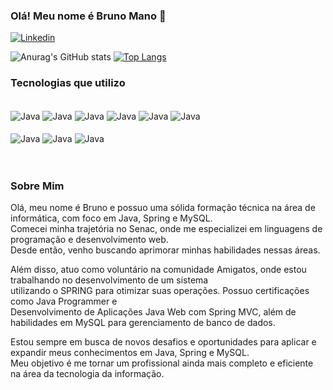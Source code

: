 ### Olá! Meu nome é Bruno Mano 👋

[![Linkedin](https://img.shields.io/badge/LinkedIn-0077B5?style=for-the-badge&logo=linkedin&logoColor=white)](https://www.linkedin.com/in/bruno-mano-62a99523a/)

![Anurag's GitHub stats](https://github-readme-stats.vercel.app/api?username=BrunoMano2004&show_icons=true&theme=radical)
[![Top Langs](https://github-readme-stats.vercel.app/api/top-langs/?username=BrunoMano2004&layout=donut)](https://github.com/anuraghazra/github-readme-stats)

### Tecnologias que utilizo

<div style="display: inline_block"><br/>
    <img align="center" alt="Java" src="https://img.shields.io/badge/Java-ED8B00?style=for-the-badge&logo=openjdk&logoColor=white"/>
    <img align="center" alt="Java" src="https://img.shields.io/badge/Spring-6DB33F?style=for-the-badge&logo=spring&logoColor=white"/>
    <img align="center" alt="Java" src="https://img.shields.io/badge/C%23-239120?style=for-the-badge&logo=c-sharp&logoColor=white"/>
    <img align="center" alt="Java" src="https://img.shields.io/badge/.NET-5C2D91?style=for-the-badge&logo=.net&logoColor=white"/>
    <img align="center" alt="Java" src="https://img.shields.io/badge/MySQL-00000F?style=for-the-badge&logo=mysql&logoColor=white"/>
    <img align="center" alt="Java" src="https://img.shields.io/badge/Microsoft_SQL_Server-CC2927?style=for-the-badge&logo=microsoft-sql-server&logoColor=white"/></br><br>
    <img align="center" alt="Java" src="https://img.shields.io/badge/Eclipse-2C2255?style=for-the-badge&logo=eclipse&logoColor=white"/>
    <img align="center" alt="Java" src="https://img.shields.io/badge/IntelliJ_IDEA-000000.svg?style=for-the-badge&logo=intellij-idea&logoColor=white"/>
    <img align="center" alt="Java" src="https://img.shields.io/badge/Visual_Studio_Code-0078D4?style=for-the-badge&logo=visual%20studio%20code&logoColor=white"/>
</div>
</br>
</br>

### Sobre Mim

Olá, meu nome é Bruno e possuo uma sólida formação técnica na área de informática, com foco em Java, Spring e MySQL.</br> Comecei minha trajetória no Senac, onde me especializei em linguagens de programação e desenvolvimento web.</br> Desde então, venho buscando aprimorar minhas habilidades nessas áreas.

Além disso, atuo como voluntário na comunidade Amigatos, onde estou trabalhando no desenvolvimento de um sistema</br> utilizando o SPRING para otimizar suas operações. Possuo certificações como Java Programmer e</br> Desenvolvimento de Aplicações Java Web com Spring MVC, além de habilidades em MySQL para gerenciamento de banco de dados.

Estou sempre em busca de novos desafios e oportunidades para aplicar e expandir meus conhecimentos em Java, Spring e MySQL.</br> Meu objetivo é me tornar um profissional ainda mais completo e eficiente na área da tecnologia da informação.
